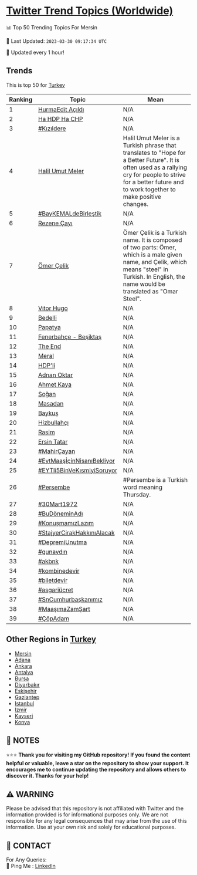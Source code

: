 [Twitter Trend Topics (Worldwide)](https://github.com/ErcinDedeoglu/Twitter-Trend-Topics)
==========


📊 Top 50 Trending Topics For Mersin

📆 Last Updated: `2023-03-30 09:17:34 UTC`

🔧 Updated every 1 hour!


## Trends

This is top 50 for [Turkey](</Turkey>)

| Ranking | Topic | Mean |
| ------- | ------------ | ------------ |
| 1 | [HurmaEdit Açıldı](http://twitter.com/search?q=HurmaEdit+A%c3%a7%c4%b1ld%c4%b1) | N/A |
| 2 | [Ha HDP Ha CHP](http://twitter.com/search?q=Ha+HDP+Ha+CHP) | N/A |
| 3 | [#Kızıldere](http://twitter.com/search?q=%23K%c4%b1z%c4%b1ldere) | N/A |
| 4 | [Halil Umut Meler](http://twitter.com/search?q=Halil+Umut+Meler) | Halil Umut Meler is a Turkish phrase that translates to "Hope for a Better Future". It is often used as a rallying cry for people to strive for a better future and to work together to make positive changes. |
| 5 | [#BayKEMALdeBirleştik](http://twitter.com/search?q=%23BayKEMALdeBirle%c5%9ftik) | N/A |
| 6 | [Rezene Çayı](http://twitter.com/search?q=Rezene+%c3%87ay%c4%b1) | N/A |
| 7 | [Ömer Çelik](http://twitter.com/search?q=%c3%96mer+%c3%87elik) | Ömer Çelik is a Turkish name. It is composed of two parts: Ömer, which is a male given name, and Çelik, which means "steel" in Turkish. In English, the name would be translated as "Omar Steel". |
| 8 | [Vitor Hugo](http://twitter.com/search?q=Vitor+Hugo) | N/A |
| 9 | [Bedelli](http://twitter.com/search?q=Bedelli) | N/A |
| 10 | [Papatya](http://twitter.com/search?q=Papatya) | N/A |
| 11 | [Fenerbahçe - Beşiktaş](http://twitter.com/search?q=Fenerbah%c3%a7e+-+Be%c5%9fikta%c5%9f) | N/A |
| 12 | [The End](http://twitter.com/search?q=The+End) | N/A |
| 13 | [Meral](http://twitter.com/search?q=Meral) | N/A |
| 14 | [HDP'li](http://twitter.com/search?q=HDP%27li) | N/A |
| 15 | [Adnan Oktar](http://twitter.com/search?q=Adnan+Oktar) | N/A |
| 16 | [Ahmet Kaya](http://twitter.com/search?q=Ahmet+Kaya) | N/A |
| 17 | [Soğan](http://twitter.com/search?q=So%c4%9fan) | N/A |
| 18 | [Masadan](http://twitter.com/search?q=Masadan) | N/A |
| 19 | [Baykuş](http://twitter.com/search?q=Bayku%c5%9f) | N/A |
| 20 | [Hizbullahçı](http://twitter.com/search?q=Hizbullah%c3%a7%c4%b1) | N/A |
| 21 | [Rasim](http://twitter.com/search?q=Rasim) | N/A |
| 22 | [Ersin Tatar](http://twitter.com/search?q=Ersin+Tatar) | N/A |
| 23 | [#MahirÇayan](http://twitter.com/search?q=%23Mahir%c3%87ayan) | N/A |
| 24 | [#EytMaaşİçinNisanıBekliyor](http://twitter.com/search?q=%23EytMaa%c5%9f%c4%b0%c3%a7inNisan%c4%b1Bekliyor) | N/A |
| 25 | [#EYTli5BinVeKısmiyiSoruyor](http://twitter.com/search?q=%23EYTli5BinVeK%c4%b1smiyiSoruyor) | N/A |
| 26 | [#Persembe](http://twitter.com/search?q=%23Persembe) | #Persembe is a Turkish word meaning Thursday. |
| 27 | [#30Mart1972](http://twitter.com/search?q=%2330Mart1972) | N/A |
| 28 | [#BuDöneminAdı](http://twitter.com/search?q=%23BuD%c3%b6neminAd%c4%b1) | N/A |
| 29 | [#KonuşmamızLazım](http://twitter.com/search?q=%23Konu%c5%9fmam%c4%b1zLaz%c4%b1m) | N/A |
| 30 | [#StajyerCirakHakkınıAlacak](http://twitter.com/search?q=%23StajyerCirakHakk%c4%b1n%c4%b1Alacak) | N/A |
| 31 | [#DepremiUnutma](http://twitter.com/search?q=%23DepremiUnutma) | N/A |
| 32 | [#gunaydın](http://twitter.com/search?q=%23gunayd%c4%b1n) | N/A |
| 33 | [#akbnk](http://twitter.com/search?q=%23akbnk) | N/A |
| 34 | [#kombinedevir](http://twitter.com/search?q=%23kombinedevir) | N/A |
| 35 | [#biletdevir](http://twitter.com/search?q=%23biletdevir) | N/A |
| 36 | [#asgariücret](http://twitter.com/search?q=%23asgari%c3%bccret) | N/A |
| 37 | [#SnCumhurbaşkanımız](http://twitter.com/search?q=%23SnCumhurba%c5%9fkan%c4%b1m%c4%b1z) | N/A |
| 38 | [#MaaşımaZamŞart](http://twitter.com/search?q=%23Maa%c5%9f%c4%b1maZam%c5%9eart) | N/A |
| 39 | [#ÇöpAdam](http://twitter.com/search?q=%23%c3%87%c3%b6pAdam) | N/A |



## Other Regions in [Turkey](</Turkey>)

* [Mersin](</Turkey/Mersin.md>)
* [Adana](</Turkey/Adana.md>)
* [Ankara](</Turkey/Ankara.md>)
* [Antalya](</Turkey/Antalya.md>)
* [Bursa](</Turkey/Bursa.md>)
* [Diyarbakır](</Turkey/Diyarbakır.md>)
* [Eskişehir](</Turkey/Eskişehir.md>)
* [Gaziantep](</Turkey/Gaziantep.md>)
* [Istanbul](</Turkey/Istanbul.md>)
* [Izmir](</Turkey/Izmir.md>)
* [Kayseri](</Turkey/Kayseri.md>)
* [Konya](</Turkey/Konya.md>)



## 📝 NOTES

⭐⭐⭐ **Thank you for visiting my GitHub repository! If you found the content helpful or valuable, leave a star on the repository to show your support. It encourages me to continue updating the repository and allows others to discover it. Thanks for your help!**


## ⚠️ WARNING

Please be advised that this repository is not affiliated with Twitter and the information provided is for informational purposes only. We are not responsible for any legal consequences that may arise from the use of this information. Use at your own risk and solely for educational purposes.


## 📨 CONTACT

 For Any Queries:  
            🏓 Ping Me : [LinkedIn](https://www.linkedin.com/in/ercindedeoglu/)

